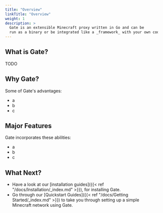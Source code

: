 ```yaml
---
title: "Overview"
linkTitle: "Overview"
weight: 1
description: >
  Gate is an extensible Minecraft proxy written in Go and can be
  run as a binary or be integrated like a _framework_ with your own code.
---
```


## What is Gate?

TODO

## Why Gate?

Some of Gate's advantages:

- a
- b
- c

## Major Features

Gate incorporates these abilities:

- a
- b
- c

## What Next?
- Have a look at our [installation guides]({{< ref "/docs/Installation/_index.md" >}}), for installing Gate.
- Go through our [Quickstart Guides]({{< ref "/docs/Getting Started/_index.md" >}}) to take you through setting
up a simple Minecraft network using Gate.
